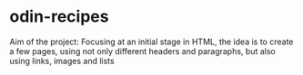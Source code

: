 # odin-recipes
Aim of the project: Focusing at an initial stage in HTML, the idea is to 
create a few pages, using not only different headers and paragraphs, but 
also using links, images and lists
